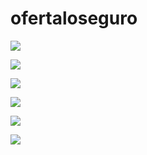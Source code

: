 # ofertaloseguro

  <html> 
<img src="https://2.bp.blogspot.com/-8FUgdpRQSs8/WT3GNkVpKEI/AAAAAAAAE0U/jx0moyabzygCnQ0s_COfm51YDiB8OxrigCLcB/s1600/1.jpg"> <br>
	
<img src="https://4.bp.blogspot.com/-p5w3hAujRpw/WT3GMjO-B3I/AAAAAAAAE0M/PDdLCyIg890tJrWE9pcDzgLPEeJWXL4-gCLcB/s1600/2.jpg"> <br>

<img src="https://2.bp.blogspot.com/-AoLG0qKUuL0/WT3GMvvR2PI/AAAAAAAAE0Q/ICNLrcrcIA8h0AHSzQ2B22TgbZee4Pf9QCLcB/s1600/3.jpg"> <br>

<img src="https://2.bp.blogspot.com/-Gy5Nb_gEg4k/WT3GOS49-0I/AAAAAAAAE0Y/5z4rSEYtbngtRWI_BmZWJeEj_43t5FefgCLcB/s1600/4.jpg"> <br>

<img src="https://2.bp.blogspot.com/-v20hQbEG0go/WT3GP-_M_MI/AAAAAAAAE0g/J6EEGyxq3yIlEC0tDA2OxOCchOw7vyM1QCLcB/s1600/5.jpg"> <br>

<img src="https://2.bp.blogspot.com/-7EFiC7N_sLU/WT3GOsFUD-I/AAAAAAAAE0c/AUYGpcnz0YY-z8yOOcgF7No9WnlAitnIACLcB/s1600/6.jpg"> <br>

  </html>
